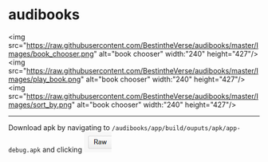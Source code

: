 # audibooks

<img src="https://raw.githubusercontent.com/BestintheVerse/audibooks/master/Images/book_chooser.png" alt="book chooser" width:"240" height="427"/>
<img src="https://raw.githubusercontent.com/BestintheVerse/audibooks/master/Images/play_book.png" alt="book chooser" width:"240" height="427"/>
<img src="https://raw.githubusercontent.com/BestintheVerse/audibooks/master/Images/sort_by.png" alt="book chooser" width:"240" height="427"/>

------------
Download apk by navigating to `/audibooks/app/build/ouputs/apk/app-debug.apk` and clicking ![](https://raw.githubusercontent.com/BestintheVerse/audibooks/master/Images/raw.png)
